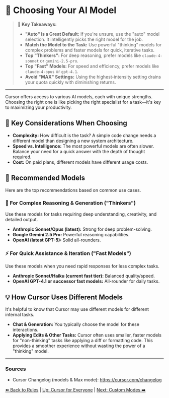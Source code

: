 # 🧠 Choosing Your AI Model

> **🔑 Key Takeaways:**
> 
> - **"Auto" is a Great Default:** If you're unsure, use the "auto" model selection. It intelligently picks the right model for the job.
> - **Match the Model to the Task:** Use powerful "thinking" models for complex problems and faster models for quick, iterative tasks.
> - **Top "Thinkers":** For deep reasoning, prefer models like `claude-4-sonnet` or `gemini-2.5-pro`.
> - **Top "Fast" Models:** For speed and efficiency, prefer models like `claude-4-opus` or `gpt-4.1`.
> - **Avoid "MAX" Settings:** Using the highest-intensity setting drains your quota quickly with diminishing returns.

---

Cursor offers access to various AI models, each with unique strengths. Choosing the right one is like picking the right specialist for a task—it's key to maximizing your productivity.

## 🤔 Key Considerations When Choosing

-   **Complexity:** How difficult is the task? A simple code change needs a different model than designing a new system architecture.
-   **Speed vs. Intelligence:** The most powerful models are often slower. Balance your need for a quick answer with the depth of thought required.
-   **Cost:** On paid plans, different models have different usage costs.

## 🚀 Recommended Models

Here are the top recommendations based on common use cases.

### 🧠 For Complex Reasoning & Generation ("Thinkers")

Use these models for tasks requiring deep understanding, creativity, and detailed output.

-   **Anthropic Sonnet/Opus (latest):** Strong for deep problem-solving.
-   **Google Gemini 2.5 Pro:** Powerful reasoning capabilities.
-   **OpenAI (latest GPT-5):** Solid all-rounders.

### ⚡ For Quick Assistance & Iteration ("Fast Models")

Use these models when you need rapid responses for less complex tasks.

-   **Anthropic Sonnet/Haiku (current fast tier):** Balanced quality/speed.
-   **OpenAI GPT-4.1 or successor fast models:** All-rounder for daily tasks.

## 💡 How Cursor Uses Different Models

It's helpful to know that Cursor may use different models for different internal tasks.

-   **Chat & Generation:** You typically choose the model for these interactions.
-   **Applying Edits & Other Tasks:** Cursor often uses smaller, faster models for "non-thinking" tasks like applying a diff or formatting code. This provides a smoother experience without wasting the power of a "thinking" model.

---

### Sources

- Cursor Changelog (models & Max mode): https://cursor.com/changelog

[⬅️ Back to Rules](./02-Understanding-Cursor-Rules/README.md) | [Up: Cursor for Everyone](../README.md) | [Next: Custom Modes ➡️](./04-Custom-Modes-Tailoring-Cursor-to-You/README.md) 